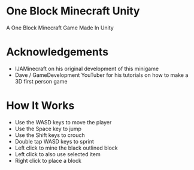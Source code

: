# One Block Minecraft Unity
A One Block Minecraft Game Made In Unity

# Acknowledgements
 - IJAMinecraft on his original development of this minigame
 - Dave / GameDevelopment YouTuber for his tutorials on how to make a 3D first person game

# How It Works
 - Use the WASD keys to move the player
 - Use the Space key to jump
 - Use the Shift keys to crouch
 - Double tap WASD keys to sprint
 - Left click to mine the black outlined block
 - Left click to also use selected item
 - Right click to place a block
